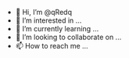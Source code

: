 - 👋 Hi, I’m @qRedq
- 👀 I’m interested in ...
- 🌱 I’m currently learning ...
- 💞️ I’m looking to collaborate on ...
- 📫 How to reach me ...

<!---
qRedq/qRedq is a ✨ special ✨ repository because its `README.md` (this file) appears on your GitHub profile.
You can click the Preview link to take a look at your changes.
--->
